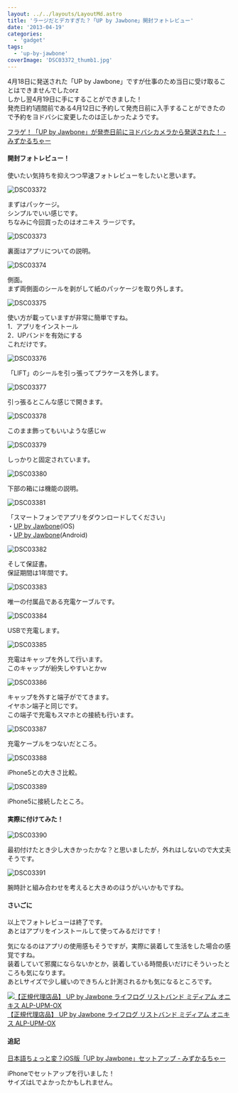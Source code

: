 ```yaml
---
layout: ../../layouts/LayoutMd.astro
title: 'ラージだとデカすぎた？「UP by Jawbone」開封フォトレビュー'
date: '2013-04-19'
categories:
  - 'gadget'
tags:
  - 'up-by-jawbone'
coverImage: 'DSC03372_thumb1.jpg'
---
```


4月18日に発送された「UP by Jawbone」ですが仕事のため当日に受け取ることはできませんでしたorz  
しかし翌4月19日に手にすることができました！  
発売日約1週間前である4月12日に予約して発売日前に入手することができたので予約をヨドバシに変更したのは正しかったようです。

[フラゲ！「UP by Jawbone」が発売日前にヨドバシカメラから発送された！ \- みずかるちゃー](https://mizuka123.net/archive/3341/)

#### 開封フォトレビュー！

使いたい気持ちを抑えつつ早速フォトレビューをしたいと思います。

![DSC03372](/archive/images/DSC03372_thumb.jpg 'DSC03372')

まずはパッケージ。  
シンプルでいい感じです。  
ちなみに今回買ったのはオニキス ラージです。

![DSC03373](/archive/images/DSC03373_thumb.jpg 'DSC03373')

裏面はアプリについての説明。

![DSC03374](/archive/images/DSC03374_thumb.jpg 'DSC03374')

側面。  
まず両側面のシールを剥がして紙のパッケージを取り外します。

![DSC03375](/archive/images/DSC03375_thumb.jpg 'DSC03375')

使い方が載っていますが非常に簡単ですね。  
1．アプリをインストール  
2．UPバンドを有効にする  
これだけです。

![DSC03376](/archive/images/DSC03376_thumb.jpg 'DSC03376')

「LIFT」のシールを引っ張ってプラケースを外します。

![DSC03377](/archive/images/DSC03377_thumb.jpg 'DSC03377')

引っ張るとこんな感じで開きます。

![DSC03378](/archive/images/DSC03378_thumb.jpg 'DSC03378')

このまま飾ってもいいような感じｗ

![DSC03379](/archive/images/DSC03379_thumb.jpg 'DSC03379')

しっかりと固定されています。

![DSC03380](/archive/images/DSC03380_thumb.jpg 'DSC03380')

下部の箱には機能の説明。

![DSC03381](/archive/images/DSC03381_thumb.jpg 'DSC03381')

「スマートフォンでアプリをダウンロードしてください」  
・[UP by Jawbone](https://itunes.apple.com/us/app/up-by-jawbone/id461125277?mt=8)(iOS)  
・[UP by Jawbone](https://play.google.com/store/apps/details?id=com.jawbone.up&hl=ja)(Android)

![DSC03382](/archive/images/DSC03382_thumb.jpg 'DSC03382')

そして保証書。  
保証期間は1年間です。

![DSC03383](/archive/images/DSC03383_thumb.jpg 'DSC03383')

唯一の付属品である充電ケーブルです。

![DSC03384](/archive/images/DSC03384_thumb.jpg 'DSC03384')

USBで充電します。

![DSC03385](/archive/images/DSC03385_thumb.jpg 'DSC03385')

充電はキャップを外して行います。  
このキャップが紛失しやすいとかｗ

![DSC03386](/archive/images/DSC03386_thumb.jpg 'DSC03386')

キャップを外すと端子がでてきます。  
イヤホン端子と同じです。  
この端子で充電もスマホとの接続も行います。

![DSC03387](/archive/images/DSC03387_thumb.jpg 'DSC03387')

充電ケーブルをつないだところ。

![DSC03388](/archive/images/DSC03388_thumb.jpg 'DSC03388')

iPhone5との大きさ比較。

![DSC03389](/archive/images/DSC03389_thumb.jpg 'DSC03389')

iPhone5に接続したところ。

#### 実際に付けてみた！

![DSC03390](/archive/images/DSC03390_thumb.jpg 'DSC03390')

最初付けたとき少し大きかったかな？と思いましたが，外れはしないので大丈夫そうです。

![DSC03391](/archive/images/DSC03391_thumb.jpg 'DSC03391')

腕時計と組み合わせを考えると大きめのほうがいいかもですね。

#### さいごに

以上でフォトレビューは終了です。  
あとはアプリをインストールして使ってみるだけです！

気になるのはアプリの使用感もそうですが，実際に装着して生活をした場合の感覚ですね。  
装着していて邪魔にならないかとか，装着している時間長いだけにそういったところも気になります。  
あとLサイズで少し緩いのできちんと計測されるかも気になるところです。

[![【正規代理店品】 UP by Jawbone ライフログ リストバンド ミディアム オニキス ALP-UPM-OX](/archive/images/41nslP9cGeL._SL160_.jpg)  
【正規代理店品】 UP by Jawbone ライフログ リストバンド ミディアム オニキス ALP-UPM-OX  
](https://www.amazon.co.jp/exec/obidos/ASIN/B00C6QW8I8/mizuka123-22/ref=nosim)

#### 追記

[日本語ちょっと変？iOS版「UP by Jawbone」セットアップ \- みずかるちゃー](https://mizuka123.net/archive/3433/)

iPhoneでセットアップを行いました！  
サイズはLでよかったかもしれません。
